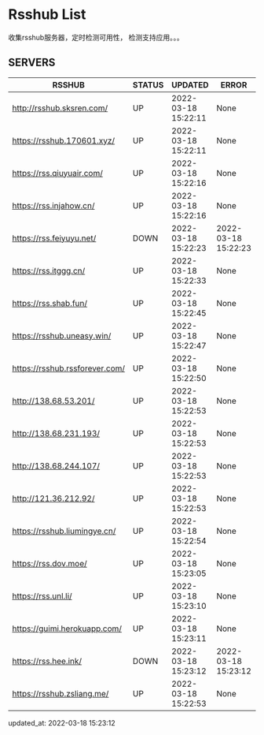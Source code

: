 # Rsshub List

收集rsshub服务器，定时检测可用性， 检测支持应用。。。


## SERVERS

|  RSSHUB   | STATUS  | UPDATED  | ERROR  | TWITTER |  
|  ----  | ----  | ----  | ----  | ---- |  
| http://rsshub.sksren.com/ | UP | 2022-03-18 15:22:11 | None |OK|  
| https://rsshub.170601.xyz/ | UP | 2022-03-18 15:22:11 | None ||  
| https://rss.qiuyuair.com/ | UP | 2022-03-18 15:22:16 | None ||  
| https://rss.injahow.cn/ | UP | 2022-03-18 15:22:16 | None ||  
| https://rss.feiyuyu.net/ | DOWN | 2022-03-18 15:22:23 | 2022-03-18 15:22:23 |  
| https://rss.itggg.cn/ | UP | 2022-03-18 15:22:33 | None ||  
| https://rss.shab.fun/ | UP | 2022-03-18 15:22:45 | None |OK|  
| https://rsshub.uneasy.win/ | UP | 2022-03-18 15:22:47 | None ||  
| https://rsshub.rssforever.com/ | UP | 2022-03-18 15:22:50 | None |OK|  
| http://138.68.53.201/ | UP | 2022-03-18 15:22:53 | None ||  
| http://138.68.231.193/ | UP | 2022-03-18 15:22:53 | None ||  
| http://138.68.244.107/ | UP | 2022-03-18 15:22:53 | None ||  
| http://121.36.212.92/ | UP | 2022-03-18 15:22:53 | None ||  
| https://rsshub.liumingye.cn/ | UP | 2022-03-18 15:22:54 | None ||  
| https://rss.dov.moe/ | UP | 2022-03-18 15:23:05 | None ||  
| https://rss.unl.li/ | UP | 2022-03-18 15:23:10 | None ||  
| https://guimi.herokuapp.com/ | UP | 2022-03-18 15:23:11 | None ||  
| https://rss.hee.ink/ | DOWN | 2022-03-18 15:23:12 | 2022-03-18 15:23:12 |  
| https://rsshub.zsliang.me/ | UP | 2022-03-18 15:22:53 | None |OK|  
  

updated_at: 2022-03-18 15:23:12  
